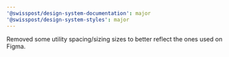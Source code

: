```yaml
---
'@swisspost/design-system-documentation': major
'@swisspost/design-system-styles': major
---
```


Removed some utility spacing/sizing sizes to better reflect the ones used on Figma.
